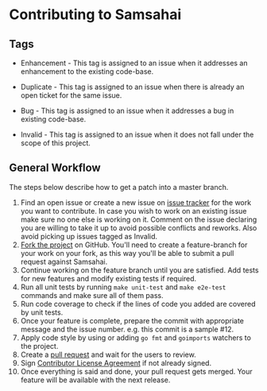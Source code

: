 # Contributing to Samsahai

## Tags
* Enhancement - This tag is assigned to an issue when it addresses an enhancement to the existing code-base.

* Duplicate - This tag is assigned to an issue when there is already an open ticket for the same issue.

* Bug - This tag is assigned to an issue when it addresses a bug in existing code-base.

* Invalid - This tag is assigned to an issue when it does not fall under the scope of this project.

## General Workflow
The steps below describe how to get a patch into a master branch.

1. Find an open issue or create a new issue on [issue tracker](https://github.com/agoda-com/samsahai/issues) for the work you want to contribute. In case you wish to work on an existing issue make sure no one else is working on it. Comment on the issue declaring you are willing to take it up to avoid possible conflicts and reworks. Also avoid picking up issues tagged as Invalid.
2. [Fork the project](https://github.com/agoda-com/samsahai#fork-destination-box) on GitHub. You'll need to create a feature-branch for your work on your fork, as this way you'll be able to submit a pull request against Samsahai.
3. Continue working on the feature branch until you are satisfied. Add tests for new features and modify existing tests if required.
4. Run all unit tests by running `make unit-test` and `make e2e-test` commands and make sure all of them pass.
5. Run code coverage to check if the lines of code you added are covered by unit tests.
6. Once your feature is complete, prepare the commit with appropriate message and the issue number. e.g. this commit is a sample #12.
7. Apply code style by using or adding `go fmt` and `goimports` watchers to the project.
8. Create a [pull request](https://help.github.com/articles/about-pull-requests/) and wait for the users to review.
9. Sign [Contributor License Agreement](https://github.com/agoda-com/samsahai/blob/master/CLA.md) if not already signed.
10. Once everything is said and done, your pull request gets merged. Your feature will be available with the next release.